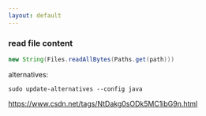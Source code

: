```yaml
---
layout: default
---
```


### read file content
```java
new String(Files.readAllBytes(Paths.get(path)))
```

alternatives:
```
sudo update-alternatives --config java
```
https://www.csdn.net/tags/NtDakg0sODk5MC1ibG9n.html